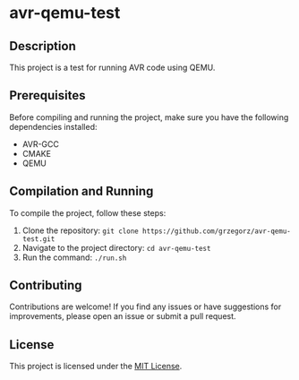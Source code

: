 # avr-qemu-test

## Description

This project is a test for running AVR code using QEMU.

## Prerequisites

Before compiling and running the project, make sure you have the following dependencies installed:

- AVR-GCC
- CMAKE
- QEMU

## Compilation and Running

To compile the project, follow these steps:

1. Clone the repository: `git clone https://github.com/grzegorz/avr-qemu-test.git`
2. Navigate to the project directory: `cd avr-qemu-test`
3. Run the command: `./run.sh`

## Contributing

Contributions are welcome! If you find any issues or have suggestions for improvements, please open an issue or submit a pull request.

## License

This project is licensed under the [MIT License](LICENSE).
